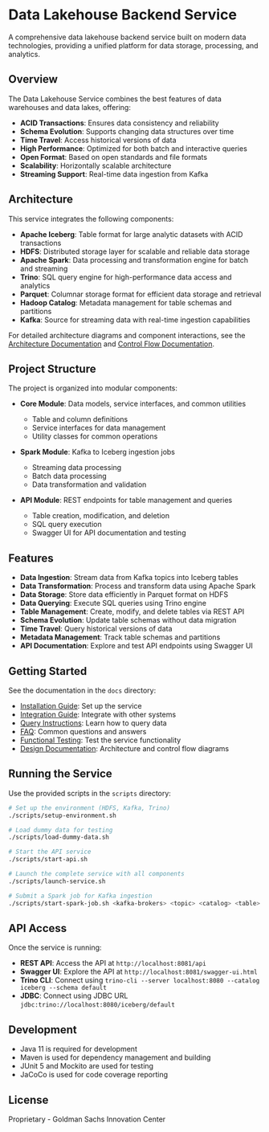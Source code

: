 # Data Lakehouse Backend Service

A comprehensive data lakehouse backend service built on modern data technologies, providing a unified platform for data storage, processing, and analytics.

## Overview

The Data Lakehouse Service combines the best features of data warehouses and data lakes, offering:

- **ACID Transactions**: Ensures data consistency and reliability
- **Schema Evolution**: Supports changing data structures over time
- **Time Travel**: Access historical versions of data
- **High Performance**: Optimized for both batch and interactive queries
- **Open Format**: Based on open standards and file formats
- **Scalability**: Horizontally scalable architecture
- **Streaming Support**: Real-time data ingestion from Kafka

## Architecture

This service integrates the following components:

- **Apache Iceberg**: Table format for large analytic datasets with ACID transactions
- **HDFS**: Distributed storage layer for scalable and reliable data storage
- **Apache Spark**: Data processing and transformation engine for batch and streaming
- **Trino**: SQL query engine for high-performance data access and analytics
- **Parquet**: Columnar storage format for efficient data storage and retrieval
- **Hadoop Catalog**: Metadata management for table schemas and partitions
- **Kafka**: Source for streaming data with real-time ingestion capabilities

For detailed architecture diagrams and component interactions, see the [Architecture Documentation](docs/design/architecture.md) and [Control Flow Documentation](docs/design/control-flow.md).

## Project Structure

The project is organized into modular components:

- **Core Module**: Data models, service interfaces, and common utilities
  - Table and column definitions
  - Service interfaces for data management
  - Utility classes for common operations

- **Spark Module**: Kafka to Iceberg ingestion jobs
  - Streaming data processing
  - Batch data processing
  - Data transformation and validation

- **API Module**: REST endpoints for table management and queries
  - Table creation, modification, and deletion
  - SQL query execution
  - Swagger UI for API documentation and testing

## Features

- **Data Ingestion**: Stream data from Kafka topics into Iceberg tables
- **Data Transformation**: Process and transform data using Apache Spark
- **Data Storage**: Store data efficiently in Parquet format on HDFS
- **Data Querying**: Execute SQL queries using Trino engine
- **Table Management**: Create, modify, and delete tables via REST API
- **Schema Evolution**: Update table schemas without data migration
- **Time Travel**: Query historical versions of data
- **Metadata Management**: Track table schemas and partitions
- **API Documentation**: Explore and test API endpoints using Swagger UI

## Getting Started

See the documentation in the `docs` directory:

- [Installation Guide](docs/installation/installation.md): Set up the service
- [Integration Guide](docs/integration/integration.md): Integrate with other systems
- [Query Instructions](docs/query/query-instructions.md): Learn how to query data
- [FAQ](docs/faq/faq.md): Common questions and answers
- [Functional Testing](docs/testing/functional-testing.md): Test the service functionality
- [Design Documentation](docs/design/): Architecture and control flow diagrams

## Running the Service

Use the provided scripts in the `scripts` directory:

```bash
# Set up the environment (HDFS, Kafka, Trino)
./scripts/setup-environment.sh

# Load dummy data for testing
./scripts/load-dummy-data.sh

# Start the API service
./scripts/start-api.sh

# Launch the complete service with all components
./scripts/launch-service.sh

# Submit a Spark job for Kafka ingestion
./scripts/start-spark-job.sh <kafka-brokers> <topic> <catalog> <table>
```

## API Access

Once the service is running:

- **REST API**: Access the API at `http://localhost:8081/api`
- **Swagger UI**: Explore the API at `http://localhost:8081/swagger-ui.html`
- **Trino CLI**: Connect using `trino-cli --server localhost:8080 --catalog iceberg --schema default`
- **JDBC**: Connect using JDBC URL `jdbc:trino://localhost:8080/iceberg/default`

## Development

- Java 11 is required for development
- Maven is used for dependency management and building
- JUnit 5 and Mockito are used for testing
- JaCoCo is used for code coverage reporting

## License

Proprietary - Goldman Sachs Innovation Center
